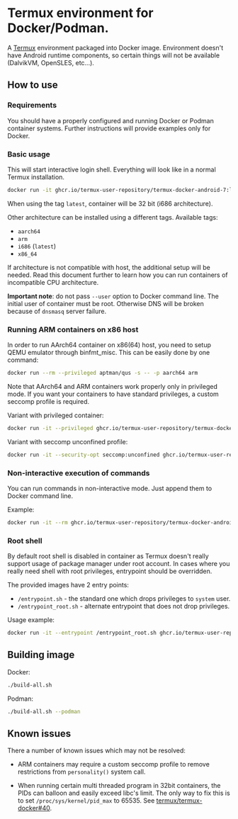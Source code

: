 # Termux environment for Docker/Podman.

A [Termux](https://termux.com) environment packaged into Docker image.
Environment doesn't have Android runtime components, so certain things will
not be available (DalvikVM, OpenSLES, etc...).

## How to use

### Requirements

You should have a properly configured and running Docker or Podman
container systems. Further instructions will provide examples only for
Docker.

### Basic usage

This will start interactive login shell. Everything will look like in a
normal Termux installation.

```.sh
docker run -it ghcr.io/termux-user-repository/termux-docker-android-7:latest
```

When using the tag `latest`, container will be 32 bit (i686 architecture).

Other architecture can be installed using a different tags. Available
tags:

- `aarch64`
- `arm`
- `i686` (`latest`)
- `x86_64`

If architecture is not compatible with host, the additional setup will
be needed. Read this document further to learn how you can run containers
of incompatible CPU architecture.

**Important note**: do not pass `--user` option to Docker command line.
The initial user of container must be root. Otherwise DNS will be broken
because of `dnsmasq` server failure.

### Running ARM containers on x86 host

In order to run AArch64 container on x86(64) host, you need to setup
QEMU emulator through binfmt_misc. This can be easily done by one
command:

```.sh
docker run --rm --privileged aptman/qus -s -- -p aarch64 arm
```

Note that AArch64 and ARM containers work properly only in privileged
mode. If you want your containers to have standard privileges, a custom
seccomp profile is required.

Variant with privileged container:

```.sh
docker run -it --privileged ghcr.io/termux-user-repository/termux-docker-android-7:aarch64
```

Variant with seccomp unconfined profile:

```.sh
docker run -it --security-opt seccomp:unconfined ghcr.io/termux-user-repository/termux-docker-android-7:aarch64
```

### Non-interactive execution of commands

You can run commands in non-interactive mode. Just append them to Docker
command line.

Example:

```.sh
docker run -it --rm ghcr.io/termux-user-repository/termux-docker-android-7:latest bash -c "apt update && apt install -yq clang"
```

### Root shell

By default root shell is disabled in container as Termux doesn't really
support usage of package manager under root account. In cases where you
really need shell with root privileges, entrypoint should be overridden.

The provided images have 2 entry points:

- `/entrypoint.sh` - the standard one which drops privileges to `system`
  user.
- `/entrypoint_root.sh` - alternate entrypoint that does not drop privileges.

Usage example:

```.sh
docker run -it --entrypoint /entrypoint_root.sh ghcr.io/termux-user-repository/termux-docker-android-7:latest
```

## Building image

Docker:

```.sh
./build-all.sh
```

Podman:

```.sh
./build-all.sh --podman
```

## Known issues

There a number of known issues which may not be resolved:

* ARM containers may require a custom seccomp profile to remove restrictions from
  `personality()` system call.

* When running certain multi threaded program in 32bit containers, the PIDs can 
  balloon and easily exceed libc's limit. The only way to fix this is to set 
  `/proc/sys/kernel/pid_max` to 65535. See [termux/termux-docker#40](https://github.com/termux/termux-docker/issues/40).
